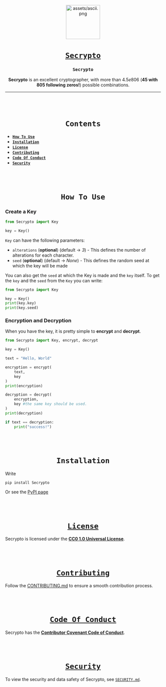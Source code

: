 <div align="center">

[<img src="https://github.com/aahan0511/Secrypto/blob/main/assets/icon.png" alt="assets/ascii.png" width=110>](https://github.com/aahan0511/Secrypto "Secrypto on GitHub")

# [**`Secrypto`**](https://github.com/aahan0511/Secrypto "Secrypto on GitHub")

### **`Secrypto`**
**Secrypto** is an excellent cryptographer, with more than $4.5e806$ (**45 with 805 following zeros!**) possible combinations.

---

<br><br>

# **`Contents`**
</div>

* [**`How To Use`**](#how-to-use)
* [**`Installation`**](#installation)
* [**`License`**](#license)
* [**`Contributing`**](#contributing)
* [**`Code Of Conduct`**](#code-of-conduct)
* [**`Security`**](#security)

<br><br>
<div align="center">

# **`How To Use`**

</div>

### **Create a Key**
```python
from Secrypto import Key

key = Key()
```

`Key` can have the following parameters:

- `alterations` (**optional**) (default -> *3*) - This defines the number of alterations for each character.
- `seed` (**optional**) (default -> *None*) - This defines the random seed at which the key will be made

You can also get the `seed` at which the Key is made and the `key` itself.
To get the `key` and the `seed` from the `Key` you can write:

```python
from Secrypto import Key

key = Key()
print(key.key)
print(key.seed)
```

### Encryption and Decryption

When you have the key, it is pretty simple to **encrypt** and **decrypt**.

```python
from Secrypto import Key, encrypt, decrypt

key = Key()

text = "Hello, World"

encryption = encrypt(
    text,
    key
)
print(encryption)

decryption = decrypt(
    encryption,
    key #the same key should be used.
)
print(decryption)

if text == decryption:
    print("success!")
```

<br><br>
<div align="center">

# **`Installation`**

</div>

Write 
```bash
pip install Secrypto
```
Or see the [PyPI page](https://pypi.org/project/secrypto/ "secrypto on PyPI")

<br><br>
<div align="center">

# [**`License`**](https://creativecommons.org/publicdomain/zero/1.0/legalcode.en "CC0 1.0 Universal Website")

</div>

Secrypto is licensed under the [**CC0 1.0 Universal License**](https://github.com/aahan0511/Secrypto/blob/main/LICENSE.md "License for Secrypto").

<br><br>
<div align="center">

# [**`Contributing`**](https://github.com/aahan0511/Secrypto/blob/main/.github/CONTRIBUTING.md "Contributing on Secrypto")

</div>

Follow the [CONTRIBUTING.md](https://github.com/aahan0511/Secrypto/blob/main/.github/CONTRIBUTING.md "Contributing for Secrypto") to ensure a smooth contribution process.

<br><br>
<div align="center">

# [**`Code Of Conduct`**](https://www.contributor-covenant.org/ "Contributor Covenant Website")

</div>

Secrypto has the [**Contributor Covenant Code of Conduct**](https://github.com/aahan0511/Secrypto/blob/main/.github/CODE_OF_CONDUCT.md "Code Of Conduct for Secrypto").

<br><br>
<div align="center">

# [**`Security`**](https://github.com/aahan0511/Secrypto/blob/main/.github/SECURITY.md "Security on Secrypto")

</div>

To view the security and data safety of Secrypto, see [`SECURITY.md`](https://github.com/aahan0511/SecryptoSecrypto/blob/main/.github/SECURITY.md "Security on Secrypto").